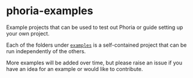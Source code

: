 # phoria-examples

Example projects that can be used to test out Phoria or guide setting up your own project.

Each of the folders under [`examples`](./examples/) is a self-contained project that can be run independently of the others.

More examples will be added over time, but please raise an issue if you have an idea for an example or would like to contribute.

